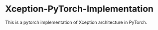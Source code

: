 # Xception-PyTorch-Implementation
This is a pytorch implementation of Xception architecture in PyTorch.
